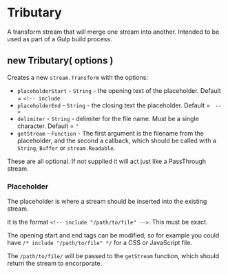 # Tributary

A transform stream that will merge one stream into another.  Intended to be used as part of a Gulp build process.

## new Tributary( options )

Creates a new `stream.Transform` with the options:

* `placeholderStart` - `String` - the opening text of the placeholder. Default = `<!-- include `
* `placeholderEnd` - `String` - the closing text the placeholder. Default = ` -->`
* `delimiter` - `String` - delimiter for the file name. Must be a single character. Default = `"`
* `getStream` - `Function` - The first argument is the filename from the placeholder, and the second a callback, which should be called with a `String`, `Buffer` or `stream.Readable`.

These are all optional.  If not supplied it will act just like a PassThrough stream.

### Placeholder

The placeholder is where a stream should be inserted into the existing stream.

It is the format `<!-- include "/path/to/file" -->`.  This must be exact. 

The opening start and end tags can be modified, so for example you could have `/* include "/path/to/file" */` for a CSS or JavaScript file.

The `/path/to/file/` will be passed to the `getStream` function, which should return the stream to encorporate.





